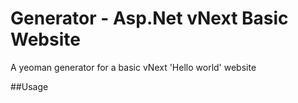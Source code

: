 
# Generator - Asp.Net vNext Basic Website
A yeoman generator for a basic vNext 'Hello world' website

##Usage
```$ yo aspnet-basic